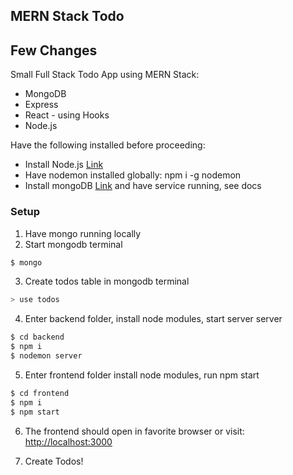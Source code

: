 ## MERN Stack Todo
## Few Changes

Small Full Stack Todo App using MERN Stack:

- MongoDB
- Express
- React - using Hooks
- Node.js

Have the following installed before proceeding:

- Install Node.js [Link](https://nodejs.org/en/download/)
- Have nodemon installed globally: npm i -g nodemon
- Install mongoDB [Link](https://docs.mongodb.com/manual/installation/) and have service running, see docs

### Setup

1. Have mongo running locally
2. Start mongodb terminal

```bash
$ mongo
```

3. Create todos table in mongodb terminal

```bash
> use todos
```

4. Enter backend folder, install node modules, start server server

```bash
$ cd backend
$ npm i
$ nodemon server
```

5. Enter frontend folder install node modules, run npm start

```bash
$ cd frontend
$ npm i
$ npm start
```

6. The frontend should open in favorite browser or visit: [http://localhost:3000](http://localhost:3000)

7. Create Todos!
